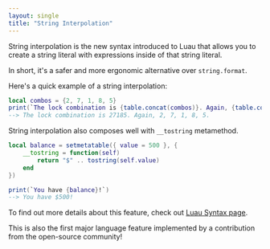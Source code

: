 ```yaml
---
layout: single
title: "String Interpolation"
---
```


String interpolation is the new syntax introduced to Luau that allows you to create a string literal with expressions inside of that string literal.

In short, it's a safer and more ergonomic alternative over `string.format`.

Here's a quick example of a string interpolation:

```lua
local combos = {2, 7, 1, 8, 5}
print(`The lock combination is {table.concat(combos)}. Again, {table.concat(combos, ", ")}.`)
--> The lock combination is 27185. Again, 2, 7, 1, 8, 5.
```

String interpolation also composes well with `__tostring` metamethod.

```lua
local balance = setmetatable({ value = 500 }, {
    __tostring = function(self)
        return "$" .. tostring(self.value)
    end
})

print(`You have {balance}!`)
--> You have $500!
```

To find out more details about this feature, check out [Luau Syntax page](syntax#string-interpolation).

This is also the first major language feature implemented by a contribution from the open-source community!

